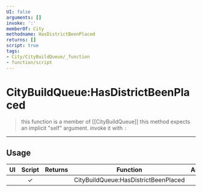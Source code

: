 ```yaml
---
UI: false
arguments: []
invoke: ':'
memberOf: City
methodname: HasDistrictBeenPlaced
returns: []
script: true
tags:
- City/CityBuildQueue/_function
- function/script
---
```

# CityBuildQueue:HasDistrictBeenPlaced
> this function is a member of [[CityBuildQueue]]
> this method expects an implicit "self" argument. invoke it with `:`
-----
## Usage
|  UI | Script | Returns | Function | Arguments |
|:---:|:------:|-------:|:--------:|:---------|
| |✓||CityBuildQueue:HasDistrictBeenPlaced||
